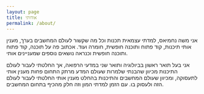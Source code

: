 ```yaml
---
layout: page
title: אודותי
permalink: /about/
---
```

אני משה נחמיאס, למדתי עצמאית תכנות וכל מה שקשור לעולם המחשבים בערך, מענין אותי תיכנות, קוד פתוח ותוכנה חופשית, חומרה ועוד. אכתוב פה על תוכנה, קוד פתוח ותוכנה חופשית וכנראה נושאים נוספים שמעניינים אותי.

אני בעל תואר ראשון בביולוגיה ותואר שני במדעי הרפואה, אך החלטתי לעבור לעולם התיכנות מכיוון שהבנתי שלמרות שעולם המדע מרתק התחום פחות מענין אותי לתעסוקה, ומכיוון שעולם המחשבים והתיכנות בהחלט מענין אותי החלטתי לעבור לעולם הזה ולעסוק בו. עם הזמן למדתי המון וזה חלק מהכיף בתחום המחשבים.
